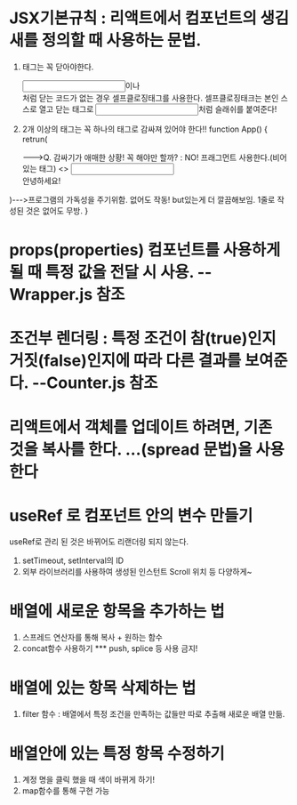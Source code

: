 # JSX기본규칙 : 리액트에서 컴포넌트의 생김새를 정의할 때 사용하는 문법.
1. 태그는 꼭 닫아야한다. <div> </div>
<input>이나 <br>처럼 닫는 코드가 없는 경우 셀프클로징태그를 사용한다.
셀프클로징태크는 본인 스스로 열고 닫는 태그로 <input />처럼 슬래쉬를 붙여준다!

2. 2개 이상의 태그는 꼭 하나의 태그로 감싸져 있어야 한다!!
function App() {
  retrun(
    <div> --->Q. 감싸기가 애매한 상황! 꼭 해야만 할까? : NO! 프래그먼트 사용한다.(비어있는 태그) <></>
     <input />                            
     <div>안녕하세요!</div>                 
    </div>
  )--->프로그램의 가독성을 주기위함. 없어도 작동! but있는게 더 깔끔해보임. 1줄로 작성된 것은 없어도 무방.
}

# props(properties) 컴포넌트를 사용하게 될 때 특정 값을 전달 시 사용. --Wrapper.js 참조

# 조건부 렌더링 : 특정 조건이 참(true)인지 거짓(false)인지에 따라 다른 결과를 보여준다. --Counter.js 참조

# 리액트에서 객체를 업데이트 하려면, 기존 것을 복사를 한다. ...(spread 문법)을 사용한다

# useRef 로 컴포넌트 안의 변수 만들기

useRef로 관리 된 것은 바뀌어도 리랜더링 되지 않는다.
1. setTimeout, setInterval의 ID
2. 외부 라이브러리를 사용하여 생성된 인스턴트 Scroll 위치 등 다양하게~

# 배열에 새로운 항목을 추가하는 법
1. 스프레드 연산자를 통해 복사 + 원하는 함수
2. concat함수 사용하기
*** push, splice 등 사용 금지!

# 배열에 있는 항목 삭제하는 법
1. filter 함수 : 배열에서 특정 조건을 만족하는 값들만 따로 추출해 새로운 배열 만듦.

# 배열안에 있는 특정 항목 수정하기
1. 계정 명을 클릭 했을 때 색이 바뀌게 하기!
2. map함수를 통해 구현 가능
